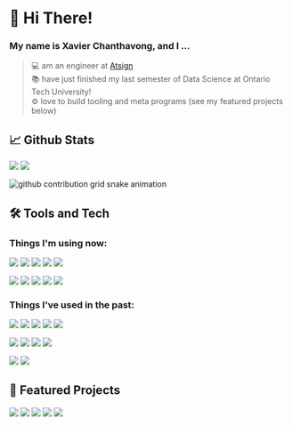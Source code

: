
# 👋 Hi There!

### My name is Xavier Chanthavong, and I ...

>💻 am an engineer at [Atsign](https://atsign.com)  
📚 have just finished my last semester of Data Science at Ontario Tech University!  
⚙️ love to build tooling and meta programs (see my featured projects below)

## 📈 Github Stats

![](https://github-readme-stats.vercel.app/api?username=xavierchanth&show_icons=true&locale=en&theme=tokyonight&hide_border=true&line_height=29&hide=stars)
![](https://github-readme-stats.vercel.app/api/top-langs?username=xavierchanth&show_icons=true&locale=en&layout=compact&theme=tokyonight&hide_border=true&langs_count=8&count_private=true&hide=html,dockerfile)

<picture>
  <source media="(prefers-color-scheme: dark)" srcset="https://raw.githubusercontent.com/XavierChanth/XavierChanth/output/github-contribution-grid-snake-dark.svg">
  <source media="(prefers-color-scheme: light)" srcset="https://raw.githubusercontent.com/XavierChanth/XavierChanth/output/github-contribution-grid-snake.svg">
  <img alt="github contribution grid snake animation" src="https://raw.githubusercontent.com/XavierChanth/XavierChanth/output/github-contribution-grid-snake.svg">
</picture>

## 🛠 Tools and Tech

### Things I'm using now:
![](https://img.shields.io/badge/Editor-VSCode-Informational?style=flat&logoColor=bf91f3&color=38bdae&labelColor=1a1b27&logo=visualstudiocode)
![](https://img.shields.io/badge/Shell-Zsh-Informational?style=flat&logoColor=bf91f3&color=38bdae&labelColor=1a1b27&logo=iterm2)
![](https://img.shields.io/badge/Tools-Docker-Informational?style=flat&logoColor=bf91f3&color=38bdae&labelColor=1a1b27&logo=docker)
![](https://img.shields.io/badge/Tools-GitHub%20Actions-Informational?style=flat&logoColor=bf91f3&color=38bdae&labelColor=1a1b27&logo=githubactions)
![](https://img.shields.io/badge/Tools-CMake-Informational?style=flat&logoColor=bf91f3&color=38bdae&labelColor=1a1b27&logo=cmake)

![](https://img.shields.io/badge/Code-Dart-Informational?style=flat&logoColor=bf91f3&color=38bdae&labelColor=1a1b27&logo=dart)
![](https://img.shields.io/badge/Code-Flutter-Informational?style=flat&logoColor=bf91f3&color=38bdae&labelColor=1a1b27&logo=flutter)
![](https://img.shields.io/badge/Code-Python-Informational?style=flat&logoColor=bf91f3&color=38bdae&labelColor=1a1b27&logo=python)
![](https://img.shields.io/badge/Code-C-Informational?style=flat&logoColor=bf91f3&color=38bdae&labelColor=1a1b27&logo=c)
![](https://img.shields.io/badge/Code-C++-Informational?style=flat&logoColor=bf91f3&color=38bdae&labelColor=1a1b27&logo=c++)

### Things I've used in the past:
![](https://img.shields.io/badge/Code-JavaScript-Informational?style=flat&logoColor=bf91f3&color=38bdae&labelColor=1a1b27&logo=javascript)
![](https://img.shields.io/badge/Code-NextJS-Informational?style=flat&logoColor=bf91f3&color=38bdae&labelColor=1a1b27&logo=next.js)
![](https://img.shields.io/badge/Code-Express-Informational?style=flat&logoColor=bf91f3&color=38bdae&labelColor=1a1b27&logo=express)
![](https://img.shields.io/badge/Code-Java-Informational?style=flat&logoColor=bf91f3&color=38bdae&labelColor=1a1b27&logo=oracle)
![](https://img.shields.io/badge/Code-C%23-Informational?style=flat&logoColor=bf91f3&color=38bdae&labelColor=1a1b27&logo=.net)

![](https://img.shields.io/badge/Database-MongoDB-Informational?style=flat&logoColor=bf91f3&color=38bdae&labelColor=1a1b27&logo=mongodb)
![](https://img.shields.io/badge/Database-PostgreSQL-Informational?style=flat&logoColor=bf91f3&color=38bdae&labelColor=1a1b27&logo=postgresql)
![](https://img.shields.io/badge/Database-MSSQL-Informational?style=flat&logoColor=bf91f3&color=38bdae&labelColor=1a1b27&logo=microsoftsqlserver)
![](https://img.shields.io/badge/Database-MySQL-Informational?style=flat&logoColor=bf91f3&color=38bdae&labelColor=1a1b27&logo=mysql)

![](https://img.shields.io/badge/Cloud-AWS-Informational?style=flat&logoColor=bf91f3&color=38bdae&labelColor=1a1b27&logo=amazonaws)
![](https://img.shields.io/badge/Cloud-GCP-Informational?style=flat&logoColor=bf91f3&color=38bdae&labelColor=1a1b27&logo=googlecloud)


## 📌 Featured Projects

<a href="https://github.com/xavierchanth/at_app"><img align="center" src="https://github-readme-stats.vercel.app/api/pin/?username=xavierchanth&theme=tokyonight&hide_border=true&repo=at_app"/></a>
<a href="https://github.com/xavierchanth/at_mono"><img align="center" src="https://github-readme-stats.vercel.app/api/pin/?username=xavierchanth&theme=tokyonight&hide_border=true&repo=at_mono"/></a>
<a href="https://github.com/xavierchanth/dess"><img align="center" src="https://github-readme-stats.vercel.app/api/pin/?username=xavierchanth&theme=tokyonight&hide_border=true&repo=dess"/></a>
<a href="https://github.com/xavierchanth/docs.atsign.com"><img align="center" src="https://github-readme-stats.vercel.app/api/pin/?username=xavierchanth&theme=tokyonight&hide_border=true&repo=docs.atsign.com"/></a>
<a href="https://github.com/xavierchanth/papiana"><img align="center" src="https://github-readme-stats.vercel.app/api/pin/?username=xavierchanth&theme=tokyonight&hide_border=true&repo=papiana"/></a>
<!-- <a href="https://github.com/atsign-foundation/at_c"><img align="center" src="https://github-readme-stats.vercel.app/api/pin/?username=atsign-foundation&theme=tokyonight&hide_border=true&repo=at_c"/></a> -->


